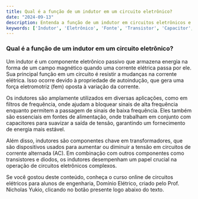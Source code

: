 ```yaml
---
title: Qual é a função de um indutor em um circuito eletrônico?
date: "2024-09-13"
description: Entenda a função de um indutor em circuitos eletrônicos e sua importância no contexto de engenharia.
keywords: ['Indutor', 'Eletrônico', 'Fonte', 'Transistor', 'Capacitor', 'Diodo', 'Transformador']
---
```


### Qual é a função de um indutor em um circuito eletrônico?

Um indutor é um componente eletrônico passivo que armazena energia na forma de um campo magnético quando uma corrente elétrica passa por ele. Sua principal função em um circuito é resistir a mudanças na corrente elétrica. Isso ocorre devido à propriedade de autoindução, que gera uma força eletromotriz (fem) oposta à variação da corrente.

Os indutores são amplamente utilizados em diversas aplicações, como em filtros de frequência, onde ajudam a bloquear sinais de alta frequência enquanto permitem a passagem de sinais de baixa frequência. Eles também são essenciais em fontes de alimentação, onde trabalham em conjunto com capacitores para suavizar a saída de tensão, garantindo um fornecimento de energia mais estável.

Além disso, indutores são componentes chave em transformadores, que são dispositivos usados para aumentar ou diminuir a tensão em circuitos de corrente alternada (AC). Em combinação com outros componentes como transistores e diodos, os indutores desempenham um papel crucial na operação de circuitos eletrônicos complexos.

Se você gostou deste conteúdo, conheça o curso online de circuitos elétricos para alunos de engenharia, Domínio Elétrico, criado pelo Prof. Nicholas Yukio, clicando no botão presente logo abaixo do texto.
